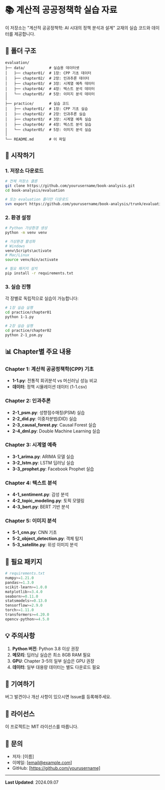# 📚 계산적 공공정책학 실습 자료

이 저장소는 "계산적 공공정책학: AI 시대의 정책 분석과 설계" 교재의 실습 코드와 데이터를 제공합니다.

## 📁 폴더 구조

```
evaluation/
├── data/           # 실습용 데이터셋
│   ├── chapter01/  # 1장: CPP 기초 데이터
│   ├── chapter02/  # 2장: 인과추론 데이터
│   ├── chapter03/  # 3장: 시계열 예측 데이터
│   ├── chapter04/  # 4장: 텍스트 분석 데이터
│   └── chapter05/  # 5장: 이미지 분석 데이터
│
├── practice/       # 실습 코드
│   ├── chapter01/  # 1장: CPP 기초 실습
│   ├── chapter02/  # 2장: 인과추론 실습
│   ├── chapter03/  # 3장: 시계열 예측 실습
│   ├── chapter04/  # 4장: 텍스트 분석 실습
│   └── chapter05/  # 5장: 이미지 분석 실습
│
└── README.md       # 이 파일
```

## 🚀 시작하기

### 1. 저장소 다운로드

```bash
# 전체 저장소 클론
git clone https://github.com/yourusername/book-analysis.git
cd book-analysis/evaluation

# 또는 evaluation 폴더만 다운로드
svn export https://github.com/yourusername/book-analysis/trunk/evaluation
```

### 2. 환경 설정

```bash
# Python 가상환경 생성
python -m venv venv

# 가상환경 활성화
# Windows
venv\Scripts\activate
# Mac/Linux
source venv/bin/activate

# 필요 패키지 설치
pip install -r requirements.txt
```

### 3. 실습 진행

각 장별로 독립적으로 실습이 가능합니다:

```bash
# 1장 실습 실행
cd practice/chapter01
python 1-1.py

# 2장 실습 실행
cd practice/chapter02
python 2-1_psm.py
```

## 📊 Chapter별 주요 내용

### Chapter 1: 계산적 공공정책학(CPP) 기초
- **1-1.py**: 전통적 회귀분석 vs 머신러닝 성능 비교
- **데이터**: 정책 시뮬레이션 데이터 (1-1.csv)

### Chapter 2: 인과추론
- **2-1_psm.py**: 성향점수매칭(PSM) 실습
- **2-2_did.py**: 이중차분법(DID) 실습
- **2-3_causal_forest.py**: Causal Forest 실습
- **2-4_dml.py**: Double Machine Learning 실습

### Chapter 3: 시계열 예측
- **3-1_arima.py**: ARIMA 모델 실습
- **3-2_lstm.py**: LSTM 딥러닝 실습
- **3-3_prophet.py**: Facebook Prophet 실습

### Chapter 4: 텍스트 분석
- **4-1_sentiment.py**: 감성 분석
- **4-2_topic_modeling.py**: 토픽 모델링
- **4-3_bert.py**: BERT 기반 분석

### Chapter 5: 이미지 분석
- **5-1_cnn.py**: CNN 기초
- **5-2_object_detection.py**: 객체 탐지
- **5-3_satellite.py**: 위성 이미지 분석

## 📝 필요 패키지

```python
# requirements.txt
numpy>=1.21.0
pandas>=1.3.0
scikit-learn>=1.0.0
matplotlib>=3.4.0
seaborn>=0.11.0
statsmodels>=0.13.0
tensorflow>=2.9.0
torch>=1.11.0
transformers>=4.20.0
opencv-python>=4.5.0
```

## 💡 주의사항

1. **Python 버전**: Python 3.8 이상 권장
2. **메모리**: 딥러닝 실습은 최소 8GB RAM 필요
3. **GPU**: Chapter 3-5의 일부 실습은 GPU 권장
4. **데이터**: 일부 대용량 데이터는 별도 다운로드 필요

## 🤝 기여하기

버그 발견이나 개선 사항이 있으시면 Issue를 등록해주세요.

## 📖 라이선스

이 프로젝트는 MIT 라이선스를 따릅니다.

## 📧 문의

- 저자: [이름]
- 이메일: [email@example.com]
- GitHub: [https://github.com/yourusername]

---

**Last Updated**: 2024.09.07